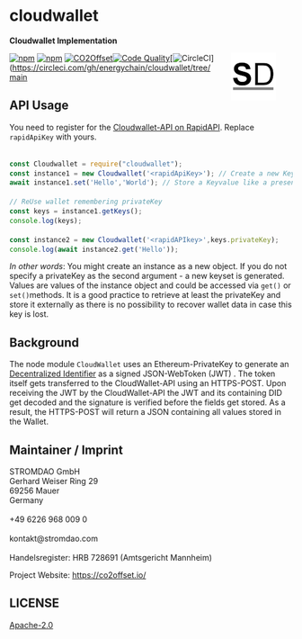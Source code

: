 # cloudwallet

<a href="https://stromdao.de/" target="_blank" title="STROMDAO - Digital Energy Infrastructure"><img src="./static/stromdao.png" align="right" height="85px" hspace="30px" vspace="30px"></a>

**Cloudwallet Implementation**

[![npm](https://img.shields.io/npm/dt/cloudwallet.svg)](https://www.npmjs.com/package/cloudwallet)
[![npm](https://img.shields.io/npm/v/cloudwallet.svg)](https://www.npmjs.com/package/cloudwallet)
[![CO2Offset](https://api.corrently.io/v2.0/ghgmanage/statusimg?host=cloudwallet&svg=1)](https://co2offset.io/badge.html?host=cloudwallet)[![Code Quality](https://api.codiga.io/project/30556/score/svg)](https://app.codiga.io/public/project/30556/cloudwallet/dashboard)[![CircleCI](https://circleci.com/gh/energychain/cloudwallet/tree/main.svg?style=svg)](https://circleci.com/gh/energychain/cloudwallet/tree/main

## API Usage

You need to register for the [Cloudwallet-API on RapidAPI](https://rapidapi.com/stromdao-stromdao-default/api/cloudwallet). Replace `rapidApiKey` with yours.

```javascript

const Cloudwallet = require("cloudwallet");
const instance1 = new Cloudwallet('<rapidApiKey>'); // Create a new KeyPair
await instance1.set('Hello','World'); // Store a Keyvalue like a presentation

// ReUse wallet remembering privateKey
const keys = instance1.getKeys();
console.log(keys);

const instance2 = new Cloudwallet('<rapidAPIkey>',keys.privateKey);
console.log(await instance2.get('Hello'));
```

*In other words*: You might create an instance as a new object. If you do not specify a privateKey as the second argument - a new keyset is generated. Values are values of the instance object and could be accessed via `get()` or `set()`methods.  It is a good practice to retrieve at least the privateKey and store it externally as there is no possibility to recover wallet data in case this key is lost.

## Background

The node module `CloudWallet` uses an Ethereum-PrivateKey to generate an [Decentralized Identifier](https://www.w3.org/TR/did-core/) as a signed JSON-WebToken (JWT) . The token itself gets transferred to the CloudWallet-API using an HTTPS-POST.  Upon receiving the JWT by the CloudWallet-API the JWT and its containing DID get decoded and the signature is verified before the fields get stored. As a result, the HTTPS-POST will return a JSON containing all values stored in the Wallet.   

## Maintainer / Imprint

<addr>
STROMDAO GmbH  <br/>
Gerhard Weiser Ring 29  <br/>
69256 Mauer  <br/>
Germany  <br/>
  <br/>
+49 6226 968 009 0  <br/>
  <br/>
kontakt@stromdao.com  <br/>
  <br/>
Handelsregister: HRB 728691 (Amtsgericht Mannheim)
</addr>

Project Website: https://co2offset.io/

## LICENSE
[Apache-2.0](./LICENSE)
